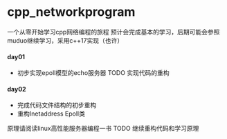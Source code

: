 # cpp_networkprogram
一个从零开始学习cpp网络编程的旅程
预计会完成基本的学习，后期可能会参照muduo继续学习，采用c++17实现（也许）

#### day01
- 初步实现epoll模型的echo服务器
TODO 实现代码的重构

#### day02
- 完成代码文件结构的初步重构
- 重构Inetaddress Epoll类


原理请阅读linux高性能服务器编程一书
TODO 继续重构代码和学习原理
